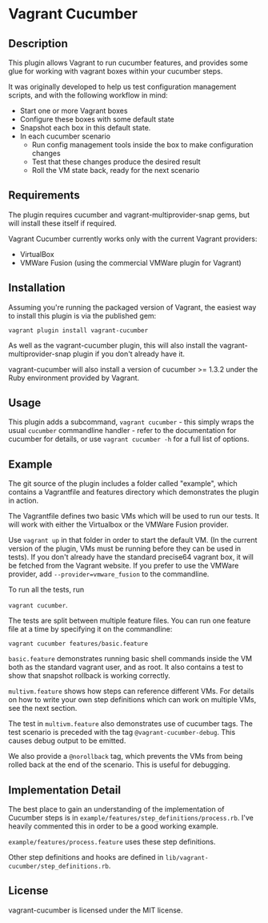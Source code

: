Vagrant Cucumber
================

Description
-----------

This plugin allows Vagrant to run cucumber features, and provides some glue
for working with vagrant boxes within your cucumber steps.

It was originally developed to help us test configuration management scripts,
and with the following workflow in mind:

 * Start one or more Vagrant boxes
 * Configure these boxes with some default state
 * Snapshot each box in this default state.
 * In each cucumber scenario
    - Run config management tools inside the box to make configuration changes
    - Test that these changes produce the desired result
    - Roll the VM state back, ready for the next scenario


Requirements
------------

The plugin requires cucumber and vagrant-multiprovider-snap gems, but will
install these itself if required.

Vagrant Cucumber currently works only with the current Vagrant providers:

 * VirtualBox
 * VMWare Fusion (using the commercial VMWare plugin for Vagrant)



Installation
------------

Assuming you're running the packaged version of Vagrant, the easiest way to 
install this plugin is via the published gem:

```
vagrant plugin install vagrant-cucumber
```

As well as the vagrant-cucumber plugin, this will also install the
vagrant-multiprovider-snap plugin if you don't already have it.

vagrant-cucumber will also install a version of cucumber >= 1.3.2 under the
Ruby environment provided by Vagrant.


Usage
-----

This plugin adds a subcommand, ```vagrant cucumber``` - this simply wraps
the usual ```cucumber``` commandline handler - refer to the documentation for
cucumber for details, or use ```vagrant cucumber -h``` for a full list of
options.


Example
-------

The git source of the plugin includes a folder called "example", which contains
a Vagrantfile and features directory which demonstrates the plugin in action.

The Vagrantfile defines two basic VMs which will be used to run our tests.
It will work with either the Virtualbox or the VMWare Fusion provider.

Use ```vagrant up``` in that folder in order to start the default VM. (In the
current version of the plugin, VMs must be running before they can be used
in tests).  If you don't already have the standard precise64 vagrant box, it 
will be fetched from the Vagrant website.  If you prefer to use the VMWare
provider, add ```--provider=vmware_fusion``` to the commandline.

To run all the tests, run 

```vagrant cucumber```.

The tests are split between multiple feature files. You can run one feature 
file at a time by specifying it on the commandline:

```vagrant cucumber features/basic.feature```

```basic.feature``` demonstrates running basic shell commands inside the VM
both as the standard vagrant user, and as root.  It also contains a test to show
that snapshot rollback is working correctly.  

```multivm.feature``` shows how steps can reference different VMs.  For details
on how to write your own step definitions which can work on multiple VMs,
see the next section.

The test in ```multivm.feature``` also demonstrates use of cucumber tags.
The test scenario is preceded with the tag ```@vagrant-cucumber-debug```. This
causes debug output to be emitted.

We also provide a ```@norollback``` tag, which prevents the VMs from being
rolled back at the end of the scenario.  This is useful for debugging.



Implementation Detail
---------------------

The best place to gain an understanding of the implementation of Cucumber steps
is in ```example/features/step_definitions/process.rb```.  I've heavily
commented this in order to be a good working example.

```example/features/process.feature``` uses these step definitions.

Other step definitions and hooks are defined in ```lib/vagrant-cucumber/step_definitions.rb```.



License
-------
vagrant-cucumber is licensed under the MIT license.
